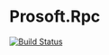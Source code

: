 # Prosoft.Rpc
[![Build Status](https://www.travis-ci.com/prosoftgmbh/Prosoft.Rpc.svg?token=F4YxsAtKhMq6XcReyrJd&branch=master)](https://www.travis-ci.com/prosoftgmbh/Prosoft.Rpc)
